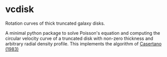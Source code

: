 # vcdisk

Rotation curves of thick truncated galaxy disks.

A minimal python package to solve Poisson's equation and computing the circular
velocity curve of a truncated disk with non-zero thickness and arbitrary radial
density profile. This implements the algorithm of
[Casertano (1983)](https://ui.adsabs.harvard.edu/abs/1983MNRAS.203..735C)
